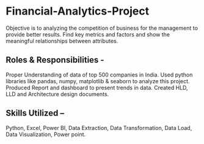 # Financial-Analytics-Project
  Objective is to analyzing the competition of business for the management to provide better results.  Find key metrics and factors and show the meaningful relationships   between attributes. 
## Roles & Responsibilities -
   Proper Understanding of data of top 500 companies in India.
   Used python libraries like pandas, numpy, matplotlib & seaborn to analyze this project.
   Produced Report and dashboard to present trends in data. 
   Created HLD, LLD and Architecture design documents. 
## Skills Utilized – 
  Python, Excel, Power BI, Data Extraction, Data Transformation, Data Load, Data Visualization, Power point.
